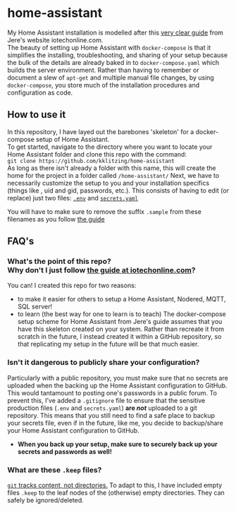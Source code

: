 # home-assistant

My Home Assistant installation is modelled after this [very clear guide](https://iotechonline.com/home-assistant-install-with-docker-compose/) from Jere's website iotechonline.com.  
The beauty of setting up Home Assistant with `docker-compose` is that it simplifies the installing, troubleshooting, and sharing of your setup because the bulk of the details are already baked in to `docker-compose.yaml` which builds the server environment.  Rather than having to remember or document a slew of `apt-get` and multiple manual file changes, by using `docker-compose`, you store much of the installation procedures and configuration as code.

## How to use it
In this repository, I have layed out the barebones 'skeleton' for a docker-compose setup of Home Assistant.  
To get started, navigate to the directory where you want to locate your Home Assistant folder and clone this repo with the command:  
`git clone https://github.com/kklitzing/home-assistant`  
As long as there isn't already a folder with this name, this will create the home for the project in a folder called `/home-assistant/`
Next, we have to necessarily customize the setup to you and your installation specifics (things like <hostip>, uid and gid, passwords, etc.).
This consists of having to edit (or replace) just two files: [`.env`](.env.sample) and [`secrets.yaml`](hass-config/secrets.yaml.sample)  

You will have to make sure to remove the suffix `.sample` from these filenames as you follow [the guide](https://iotechonline.com/home-assistant-install-with-docker-compose/)

  
## FAQ's
### What's the point of this repo? <br/> Why don't I just follow [the guide at iotechonline.com](https://iotechonline.com/home-assistant-install-with-docker-compose/)?
  You can! I created this repo for two reasons:
  * to make it easier for others to setup a Home Assistant, Nodered, MQTT, SQL server!
  * to learn (the best way for one to learn is to teach)
The docker-compose setup scheme for Home Assistant from Jere's guide assumes that you have this skeleton created on your system.  Rather than recreate it from scratch in the future, I instead created it within a GitHub repository, so that replicating my setup in the future will be that much easier.
### Isn't it dangerous to publicly share your configuration?
  Particularly with a public repository, you must make sure that no secrets are uploaded when the backing up the Home Assistant configuration to GitHub.  This would tantamount to posting one's passwords in a public forum.  To prevent this, I've added a `.gitignore` file to ensure that the sensitive production files (`.env` and `secrets.yaml`) **are _not_** uploaded to a git repository.  This means that you still need to find a safe place to backup your secrets file, even if in the future, like me, you decide to backup/share your Home Assistant configuration to GitHub.  
*  **When you back up your setup, make sure to securely back up your secrets and passwords as well!**
### What are these `.keep` files?
[`git` tracks content, not directories.](https://markmail.org/message/4eqjxx73opiswfis)  To adapt to this, I have included empty files `.keep` to the leaf nodes of the (otherwise) empty directories.  They can safely be ignored/deleted.
